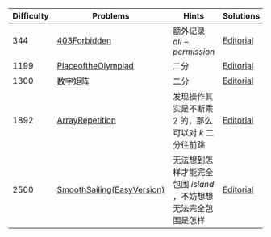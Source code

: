 | Difficulty | Problems | Hints | Solutions |
|------------|------------|-----------|-----------|
| 344 | [403Forbidden](https://atcoder.jp/contests/abc403/tasks/abc403_c) | 额外记录 $all-permission$ | [Editorial](https://github.com/aboutliu/Daily_Problem/blob/main/2025/04/28/solution/403Forbidden.md) |
| 1199 | [PlaceoftheOlympiad](https://codeforces.com/contest/2091/problem/D) | 二分 | [Editorial](https://github.com/aboutliu/Daily_Problem/blob/main/2025/03/26/solution/PlaceoftheOlympiad.md) |
| 1300 | [数字矩阵](https://bs.daimayuan.top/p/34) | 二分 | [Editorial](https://github.com/aboutliu/Daily_Problem/blob/main/2025/04/04/solution/数字矩阵.md) |
| 1892 | [ArrayRepetition](https://codeforces.com/contest/1920/problem/D) | 发现操作其实是不断乘 $2$ 的，那么可以对 $k$ 二分往前跳 | [Editorial](https://github.com/aboutliu/Daily_Problem/blob/main/2025/03/26/solution/ArrayRepetition.md) |
| 2500 | [SmoothSailing(EasyVersion)](https://codeforces.com/contest/1920/problem/F1) | 无法想到怎样才能完全包围 $island$ ，不妨想想无法完全包围是怎样 | [Editorial](https://github.com/aboutliu/Daily_Problem/blob/main/2025/03/27/solution/SmoothSailing(EasyVersion).md) |

